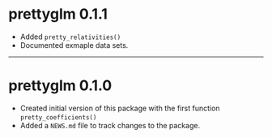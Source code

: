 # prettyglm 0.1.1

* Added `pretty_relativities()`
* Documented exmaple data sets.

---

# prettyglm 0.1.0

* Created initial version of this package with the first function `pretty_coefficients()`
* Added a `NEWS.md` file to track changes to the package.

